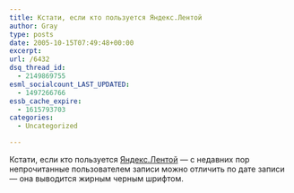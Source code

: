 ```yaml
---
title: Кстати, если кто пользуется Яндекс.Лентой
author: Gray
type: posts
date: 2005-10-15T07:49:48+00:00
excerpt:
url: /6432
dsq_thread_id:
  - 2149869755
esml_socialcount_LAST_UPDATED:
  - 1497266766
essb_cache_expire:
  - 1615793703
categories:
  - Uncategorized

---
```








Кстати, если кто пользуется <a href="http://lenta.yandex.ru/" target="_blank">Яндекс.Лентой</a> &#8212; с недавних пор непрочитанные пользователем записи можно отличить по дате записи &#8212; она выводится жирным черным шрифтом.